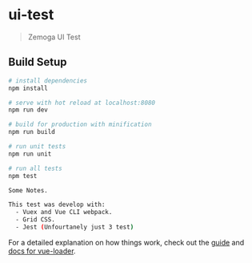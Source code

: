 # ui-test

> Zemoga UI Test

## Build Setup

``` bash
# install dependencies
npm install

# serve with hot reload at localhost:8080
npm run dev

# build for production with minification
npm run build

# run unit tests
npm run unit

# run all tests
npm test

Some Notes.

This test was develop with:
  - Vuex and Vue CLI webpack.
  - Grid CSS.
  - Jest (Unfourtanely just 3 test)
```

For a detailed explanation on how things work, check out the [guide](http://vuejs-templates.github.io/webpack/) and [docs for vue-loader](http://vuejs.github.io/vue-loader).
